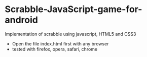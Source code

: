 Scrabble-JavaScript-game-for-android
====================================

Implementation of scrabble using javascript, HTML5 and CSS3

* Open the file index.html first with any browser 
* tested with firefox, opera, safari, chrome

